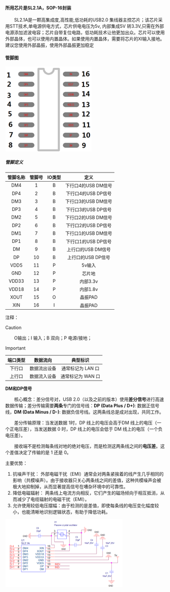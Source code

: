 #### 所用芯片是SL2.1A，SOP-16封装

&emsp;&emsp;SL2.1A是一颗高集成度,高性能,低功耗的USB2.0 集线器主控芯片；该芯片采用STT技术,单电源供电方式，芯片供电电压为5v, 内部集成5V 转3.3V,只需在外部电源添加滤波电容；芯片自带复位电路，低功耗技术让他更加出众。芯片可以使用外部晶体，也可以使用内置晶体。如果使用内置晶体，需要将芯片的XI输入接地。建议您使用外部晶振，使用外部晶振更加稳定

#### 管脚图

<img src="pic/屏幕截图 2025-07-16 091211.png" alt="屏幕截图 2025-07-16 091211" style="zoom:40%;" />

##### 管脚定义

| 管脚名称 | 管脚号 | IO类型 |        定义         |
| :------: | :----: | :----: | :-----------------: |
|   DM4    |   1    |   B    | 下行口4的USB DM信号 |
|   DP4    |   2    |   B    | 下行口4的USB DP信号 |
|   DM3    |   3    |   B    | 下行口3的USB DM信号 |
|   DP3    |   4    |   B    | 下行口3的USB DP信号 |
|   DM2    |   5    |   B    | 下行口2的USB DM信号 |
|   DP2    |   6    |   B    | 下行口2的USB DP信号 |
|   DM1    |   7    |   B    | 下行口1的USB DM信号 |
|   DP1    |   8    |   B    | 下行口1的USB DP信号 |
|    DM    |   9    |   B    | 上行口的USB DM信号  |
|    DP    |   10   |   B    | 上行口的USB DP信号  |
|   VDD5   |   11   |   P    |       5v输入        |
|   GND    |   12   |   P    |       芯片地        |
|  VDD33   |   13   |   P    |      内部3.3v       |
|  VDD18   |   14   |   P    |      内部1.8v       |
|   XOUT   |   15   |   O    |       晶振PAD       |
|   XIN    |   16   |   I    |       晶振PAD       |

注释：

> [!CAUTION]
>
> &emsp;&emsp;O输出；I 输入；B 双向；P 电源/接地；

> [!IMPORTANT]
>
> | 端口类型 |   数据流向   |     典型标识      |
> | :------: | :----------: | :---------------: |
> |  下行口  | 数据流出设备 | 通常标记为 LAN 口 |
> |  上行口  | 数据流入设备 | 通常标记为 WAN 口 |
>
> **DM和DP信号**
>
> &emsp;&emsp;核心概念：差分信号对，USB 2.0（以及之前的版本）使用**差分信号**进行高速数据传输；差分传输需要**两条**专门的信号线：**DP (Data Plus / D+)**: 数据正信号线，**DM (Data Minus / D-)**: 数据负信号线。这两条线总是成对出现，共同工作。
>
> &emsp;&emsp;差分传输原理：当发送数据 1时，DP 线上的电压会高于DM 线上的电压（一个正电压差），当发送数据 0 时，DP 线上的电压会低于 DM 线上的电压（一个负电压差）。
>
> &emsp;&emsp;接收端不是检测每条线对地的绝对电压，而是检测这两条线之间的**电压差**。这个差值决定了传输的是 1 还是 0。
>
> 主要优势：
>
> 1. 抗噪声干扰： 外部电磁干扰（EMI）通常会对两条紧挨着的线产生几乎相同的影响（共模噪声）。由于接收器只关心两条线之间的差值，这种共模噪声会被极大地抑制掉，从而显著提高信号在嘈杂环境中的可靠性。
>2. 降低电磁辐射： 两条线上电流方向相反，它们产生的磁场倾向于相互抵消，从而减少了电缆辐射的电磁干扰（EMI）。
> 3. 允许使用较低电压摆幅：由于检测的是差值，即使每条线的电压变化幅度较小，也能清晰地识别逻辑状态，有助于降低功耗。



 <img src="pic\屏幕截图 2025-07-16 123905.png" alt="屏幕截图 2025-07-16 123905" style="zoom:40%;" />

